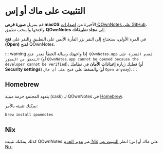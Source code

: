 # التثبيت على ماك أو إس

قم بتنزيل **صورة قرص macOS** الأخيرة من [إصدارات QOwnNotes على GitHub](https://github.com/pbek/QOwnNotes/releases)، وافتحها واسحب تطبيق **QOwnNotes** إلى **مجلد تطبيقاتك**.

في المرة الأولى، ستحتاج إلى النقر بزر الفأرة الأيمن على التطبيق والنقر على **فتح (Open)** لفتح QOwnNotes.

::: warning
إذا واجهتك رسالة الخطأ `تعذر فتح QOwnNotes.app لعدم القدرة على التحقق من المطور` (أو `QOwnNotes.app cannot be opened because the developer cannot be verified`)، فعليك زيارة **إعدادات الأمان** في نظامك (أو **Security settings**) والضغط على `فتح على أي حال` (أو `Open anyway`).
:::

## Homebrew

يتعهد المجتمع حزمة مبنية (cask) لـ&nbsp;QOwnNotes في [Homebrew](https://formulae.brew.sh/cask/qownnotes).

يمكنك تثبيته بالأمر:

```bash
brew install qownnotes
```

## Nix

كذلك يمكنك تثبيت QOwnNotes عبر [مدير الحزم Nix](https://wiki.nixos.org/wiki/Nix_package_manager) على ماك&nbsp;أو&nbsp;إس؛ انظر [التثبيت عبر Nix](./nix.md).
